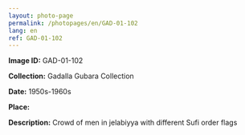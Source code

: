 ```yaml
---
layout: photo-page
permalink: /photopages/en/GAD-01-102
lang: en
ref: GAD-01-102
---
```


**Image ID:** GAD-01-102

**Collection:** Gadalla Gubara Collection

**Date:** 1950s-1960s

**Place:**

**Description:** Crowd of men in jelabiyya with different Sufi order flags
